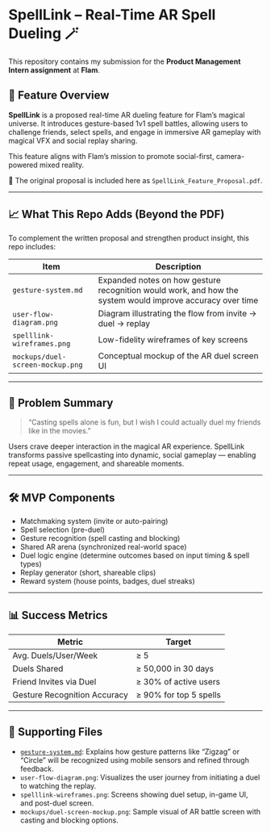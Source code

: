 # SpellLink – Real-Time AR Spell Dueling 🪄

This repository contains my submission for the **Product Management Intern assignment** at **Flam**.

## 📌 Feature Overview

**SpellLink** is a proposed real-time AR dueling feature for Flam’s magical universe. It introduces gesture-based 1v1 spell battles, allowing users to challenge friends, select spells, and engage in immersive AR gameplay with magical VFX and social replay sharing.

This feature aligns with Flam’s mission to promote social-first, camera-powered mixed reality.

📄 The original proposal is included here as `SpellLink_Feature_Proposal.pdf`.

---

## 📈 What This Repo Adds (Beyond the PDF)

To complement the written proposal and strengthen product insight, this repo includes:

| Item | Description |
|------|-------------|
| `gesture-system.md` | Expanded notes on how gesture recognition would work, and how the system would improve accuracy over time |
| `user-flow-diagram.png` | Diagram illustrating the flow from invite → duel → replay |
| `spelllink-wireframes.png` | Low-fidelity wireframes of key screens |
| `mockups/duel-screen-mockup.png` | Conceptual mockup of the AR duel screen UI |

---

## 🧠 Problem Summary

> “Casting spells alone is fun, but I wish I could actually duel my friends like in the movies.”

Users crave deeper interaction in the magical AR experience. SpellLink transforms passive spellcasting into dynamic, social gameplay — enabling repeat usage, engagement, and shareable moments.

---

## 🛠️ MVP Components

- Matchmaking system (invite or auto-pairing)
- Spell selection (pre-duel)
- Gesture recognition (spell casting and blocking)
- Shared AR arena (synchronized real-world space)
- Duel logic engine (determine outcomes based on input timing & spell types)
- Replay generator (short, shareable clips)
- Reward system (house points, badges, duel streaks)

---

## 📊 Success Metrics

| Metric | Target |
|--------|--------|
| Avg. Duels/User/Week | ≥ 5 |
| Duels Shared | ≥ 50,000 in 30 days |
| Friend Invites via Duel | ≥ 30% of active users |
| Gesture Recognition Accuracy | ≥ 90% for top 5 spells |

---

## 📁 Supporting Files

- [`gesture-system.md`](./gesture-system.md): Explains how gesture patterns like “Zigzag” or “Circle” will be recognized using mobile sensors and refined through feedback.
- `user-flow-diagram.png`: Visualizes the user journey from initiating a duel to watching the replay.
- `spelllink-wireframes.png`: Screens showing duel setup, in-game UI, and post-duel screen.
- `mockups/duel-screen-mockup.png`: Sample visual of AR battle screen with casting and blocking options.

